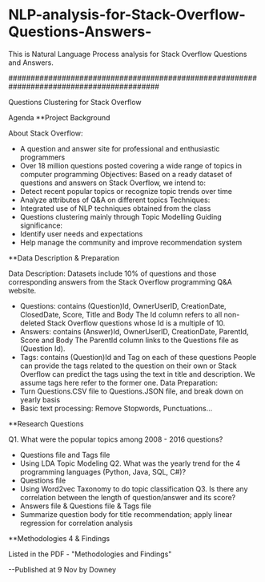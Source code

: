 # NLP-analysis-for-Stack-Overflow-Questions-Answers-
This is Natural Language Process analysis for Stack Overflow Questions and Answers.



##########################################################################################

Questions Clustering for Stack Overflow

 Agenda
 **Project Background
 
 About Stack Overflow:
- A question and answer site for professional and enthusiastic programmers
- Over 18 million questions posted covering a wide range of topics in computer programming
Objectives:
Based on a ready dataset of questions and answers on Stack Overflow, we intend to:
- Detect recent popular topics or recognize topic trends over time
- Analyze attributes of Q&A on different topics
Techniques:
- Integrated use of NLP techniques obtained from the class
- Questions clustering mainly through Topic Modelling
Guiding significance:
- Identify user needs and expectations
- Help manage the community and improve recommendation system

**Data Description & Preparation

Data Description:
Datasets include 10% of questions and those corresponding answers from the Stack Overflow programming Q&A website.
- Questions: contains (Question)Id, OwnerUserID, CreationDate, ClosedDate, Score, Title and Body The Id column refers to all non-deleted Stack Overflow questions whose Id is a multiple of 10.
- Answers: contains (Answer)Id, OwnerUserID, CreationDate, ParentId, Score and Body The ParentId column links to the Questions file as (Question Id).
- Tags: contains (Question)Id and Tag on each of these questions
People can provide the tags related to the question on their own or Stack Overflow can predict the tags using the text in title and description. We assume tags here refer to the former one.
Data Preparation:
- Turn Questions.CSV file to Questions.JSON file, and break down on yearly basis
- Basic text processing: Remove Stopwords, Punctuations...

**Research Questions

Q1. What were the popular topics among 2008 - 2016 questions?
- Questions file and Tags file
- Using LDA Topic Modeling
Q2. What was the yearly trend for the 4 programming languages (Python, Java, SQL, C#)?
- Questions file
- Using Word2vec Taxonomy to do topic classification
Q3. Is there any correlation between the length of question/answer and its score?
- Answers file & Questions file & Tags file
- Summarize question body for title recommendation; apply linear regression for correlation analysis

**Methodologies 4 & Findings

Listed in the PDF - "Methodologies and Findings"

--Published at 9 Nov by Downey

